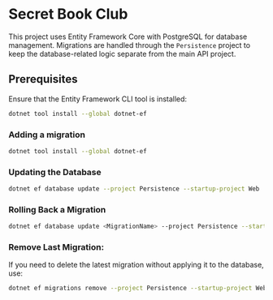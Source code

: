 # Secret Book Club

This project uses Entity Framework Core with PostgreSQL for database management. Migrations are handled through the `Persistence` project to keep the database-related logic separate from the main API project.

## Prerequisites

Ensure that the Entity Framework CLI tool is installed:

```bash
dotnet tool install --global dotnet-ef
```

### Adding a migration

```bash
dotnet tool install --global dotnet-ef
```

### Updating the Database

```bash
dotnet ef database update --project Persistence --startup-project Web
```

### Rolling Back a Migration

```bash
dotnet ef database update <MigrationName> --project Persistence --startup-project Web
```

### Remove Last Migration: 
If you need to delete the latest migration without applying it to the database, use:

```bash
dotnet ef migrations remove --project Persistence --startup-project Web
```